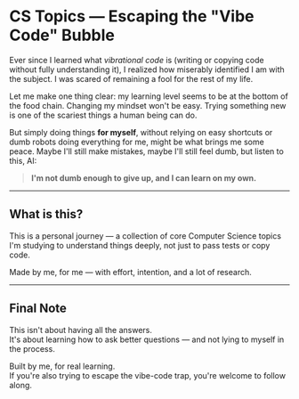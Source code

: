 # CS Topics — Escaping the "Vibe Code" Bubble

Ever since I learned what *vibrational code* is (writing or copying code without fully understanding it), I realized how miserably identified I am with the subject. I was scared of remaining a fool for the rest of my life.

Let me make one thing clear: my learning level seems to be at the bottom of the food chain. Changing my mindset won't be easy. Trying something new is one of the scariest things a human being can do.

But simply doing things **for myself**, without relying on easy shortcuts or dumb robots doing everything for me, might be what brings me some peace. Maybe I'll still make mistakes, maybe I'll still feel dumb,
but listen to this, AI:
> **I'm not dumb enough to give up, and I can learn on my own.**

---

##  What is this?

This is a personal journey — a collection of core Computer Science topics I'm studying to understand things deeply, not just to pass tests or copy code.

Made by me, for me — with effort, intention, and a lot of research.

---

##  Final Note

This isn't about having all the answers.  
It's about learning how to ask better questions — and not lying to myself in the process.

Built by me, for real learning.  
If you're also trying to escape the vibe-code trap, you're welcome to follow along.
